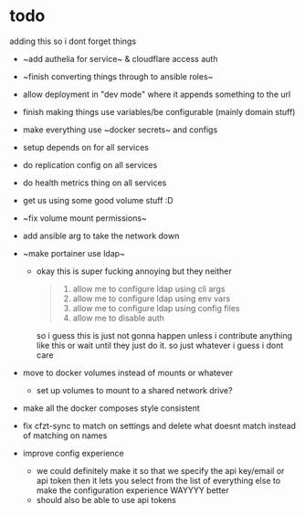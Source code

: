 # todo

adding this so i dont forget things

- ~add authelia for service~ & cloudflare access auth
- ~finish converting things through to ansible roles~
- allow deployment in "dev mode" where it appends something to the url
- finish making things use variables/be configurable (mainly domain stuff)
- make everything use ~docker secrets~ and configs
- setup depends on for all services
- do replication config on all services
- do health metrics thing on all services
- get us using some good volume stuff :D
- ~fix volume mount permissions~
- add ansible arg to take the network down
- ~make portainer use ldap~

  - okay this is super fucking annoying but they neither

    > 1. allow me to configure ldap using cli args
    > 2. allow me to configure ldap using env vars
    > 3. allow me to configure ldap using config files
    > 4. allow me to disable auth

    so i guess this is just not gonna happen unless i contribute anything like
    this or wait until they just do it. so just whatever i guess i dont care

- move to docker volumes instead of mounts or whatever
  - set up volumes to mount to a shared network drive?
- make all the docker composes style consistent
- fix cfzt-sync to match on settings and delete what doesnt match instead of
  matching on names
- improve config experience
  - we could definitely make it so that we specify the api key/email or api
    token then it lets you select from the list of everything else to make the
    configuration experience WAYYYY better
  - should also be able to use api tokens
